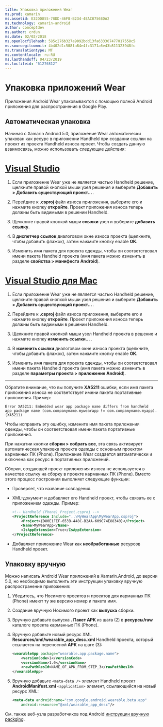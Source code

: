 ```yaml
---
title: Упаковка приложений Wear
ms.prod: xamarin
ms.assetid: E32DD855-78DD-46F8-B234-4EAC0756BDA2
ms.technology: xamarin-android
author: conceptdev
ms.author: crdun
ms.date: 02/02/2018
ms.openlocfilehash: 585c276b327a9092bdd13fa633307477017558c5
ms.sourcegitcommit: 4b402d1c508fa84e4fc3171a6e43b811323948fc
ms.translationtype: MT
ms.contentlocale: ru-RU
ms.lasthandoff: 04/23/2019
ms.locfileid: "61276812"
---
```

# <a name="packaging-wear-apps"></a>Упаковка приложений Wear

Приложения Android Wear упаковываются с помощью полной Android приложения для распространения в Google Play. 

## <a name="automatic-packaging"></a>Автоматическая упаковка

Начиная с Xamarin Android 5.0, приложение Wear автоматически упакован как ресурс в приложении Handheld при создании ссылки на проект из проекта Handheld износа проект. Чтобы создать данную взаимосвязь, можно использовать следующие действия: 

# <a name="visual-studiotabwindows"></a>[Visual Studio](#tab/windows)

1. Если приложение Wear уже не является частью Handheld решение, щелкните правой кнопкой мыши узел решения и выберите **Добавить > Добавить существующий проект...** .

2. Перейдите к **.csproj** файл износа приложения, выберите его и нажмите кнопку **откройте**. Проект приложения износа теперь должны быть видимыми в решении Handheld.

3. Щелкните правой кнопкой мыши **ссылки** узел и выберите **добавить ссылку**.

4. В **диспетчер ссылок** диалоговом окне износа проекта (щелкните, чтобы добавить флажок), затем нажмите кнопку enable **ОК**.

5. Изменить имя пакета для проекта одежды, чтобы он соответствовал имени пакета Handheld проекта (имя пакета можно изменить в разделе **свойства > манифеста Android**).

# <a name="visual-studio-for-mactabmacos"></a>[Visual Studio для Mac](#tab/macos)

1. Если приложение Wear уже не является частью Handheld решение, щелкните правой кнопкой мыши узел решения и выберите **Добавить > Добавить существующий проект...** .

2. Перейдите к **.csproj** файл износа приложения, выберите его и нажмите кнопку **откройте**. Проект приложения износа теперь должны быть видимыми в решении Handheld.

3. Щелкните правой кнопкой мыши узел Handheld проекта в решение и нажмите кнопку **изменить ссылки...** .

4. В **изменить ссылки** диалоговом окне износа проекта (щелкните, чтобы добавить флажок), затем нажмите кнопку enable **ОК**.

5. Изменить имя пакета для проекта одежды, чтобы он соответствовал имени пакета Handheld проекта (имя пакета можно изменить в разделе **параметры проекта > приложение Android**).

-----


Обратите внимание, что вы получите **XA5211** ошибки, если имя пакета приложения износа не соответствует имени пакета портативные приложения. Пример:

```shell
Error XA5211: Embedded wear app package name differs from handheld 
app package name (com.companyname.mywearapp != com.companyname.myapp). (XA5211)
```

Чтобы исправить эту ошибку, измените имя пакета приложения одежды, чтобы он соответствовал имени пакета портативные приложения.

При нажатии кнопки **сборки > собрать все**, эта связь активирует автоматическая упаковка проекта одежды с основным проектом карманных ПК (Phone). Приложение Wear создается автоматически и включена как ресурс в портативных приложений.

Сборки, создающей проект приложения износа не используется в качестве ссылку на сборку в проекте карманных ПК (Phone). Вместо этого процесс построения выполняет следующие функции:

-   Проверяет, что название совпадения. 

-   XML-документ и добавляет его Handheld проект, чтобы связать ее с приложением одежды. Пример: 

    ```xml
    <!-- Handheld (Phone) Project.csproj -->
    <ProjectReference Include="..\MyWearApp\MyWearApp.csproj">
        <Project>{D80E1FEF-653B-448C-B2AA-609C74E88340}</Project>
        <Name>MyWearApp</Name>
        <IsAppExtension>True</IsAppExtension>
    </ProjectReference>
    ```

-   Добавляет приложение Wear как **необработанные** ресурсов Handheld проект. 


## <a name="manual-packaging"></a>Упаковку вручную

Можно написать Android Wear приложений в Xamarin.Android, до версии 5.0, но необходимо выполнить эти инструкции упаковку вручную распространение приложения: 

1. Убедитесь, что Носимого проектов и проектов для карманных ПК (Phone) имеют ту же версию номер и пакета имя.

2. Создание вручную Носимого проект как **выпуска** сборки.

3. Вручную добавьте выпуска **. Пакет APK** из шага (2) в **ресурсы/raw** каталоге проекта карманных ПК (Phone).

4. Вручную добавьте новый ресурс XML **Resources/xml/wearable_app_desc.xml** Handheld проекта, который ссылается на переносной **APK** на шаге (3):

    ```xml
    <wearableApp package="wearable.app.package.name">
        <versionCode>1</versionCode>
        <versionName>1.0</versionName>
        <rawPathResId>NAME_OF_APK_FROM_STEP_3</rawPathResId>
    </wearableApp>
    ```

5. Вручную добавьте `<meta-data />` элемент Handheld проект **AndroidManifest.xml** `<application>` элемент, ссылающийся на новый ресурс XML:

    ```xml
    <meta-data android:name="com.google.android.wearable.beta.app"
        android:resource="@xml/wearable_app_desc"/>
    ```

См. также веб-узла разработчиков под Android [инструкции вручную packging](https://developer.android.com/training/wearables/apps/packaging.html#PackageManually).

